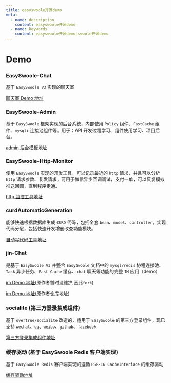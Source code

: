 ```yaml
---
title: easyswoole开源demo
meta:
  - name: description
    content: easyswoole开源demo
  - name: keywords
    content: easyswoole开源demo|swoole开源demo
---
```


# Demo

### EasySwoole-Chat

基于 `EasySwoole V3` 实现的聊天室 

[聊天室 Demo 地址](https://github.com/easy-swoole/demo/tree/3.x-chat)

### EasySwoole-Admin

基于 `EasySwoole` 框架实现的后台系统，内部使用 `Policy` 组件、`FastCache` 组件、`mysqli` 连接池组件等。用于：API 开发过程学习、组件使用学习、项目后台。 

[admin 后台模板地址](https://github.com/easyswoole-panel/easyswoole_panel)

### EasySwoole-Http-Monitor

使用 `EasySwoole` 实现的开发工具，可以记录最近的 `http` 请求，并且可以分析 `http` 请求参数、复发请求，可用于微信异步回调调试，支付一单，可以反复模拟推送回调，直到程序走通。 

[http 监控工具地址](https://github.com/xuanyanwow/easyswooleHttpMonitor)

### curdAutomaticGeneration

能够快速根据数据库生成 `CURD` 代码，包括全套 `bean`、`model`、`controller`，实现代码分层，包括快速开发增删改查功能模块。

[自动写代码工具地址](https://github.com/tioncico/curdAutomaticGeneration)

### jin-Chat 

是基于 `EasySwoole V3` 并整合 `EasySwoole` 文档中的 `mysql/redis` 协程连接池、`Task` 异步任务、`Fast-Cache` 缓存、`chat` 聊天等功能的完整 `IM` 应用（demo）

[im Demo 地址](https://github.com/Stitch-June/jin-chat)(原作者暂时没维护,因此`fork`)

[im Demo 地址](https://github.com/Double-Jin/jin-chat)(原作者仓库地址)

### socialite (第三方登录集成组件)

基于 `overtrue/socialite` 改造的，适用于 `EasySwoole` 的第三方登录组件，现已支持 `wechat`、`qq`、`weibo`、`github`、`facebook`

[第三方登录集成组件地址](https://github.com/xbing2002/socialite)


### 缓存驱动 (基于 EasySwoole Redis 客户端实现)

基于 `EasySwoole Redis` 客户端实现的遵循 `PSR-16 CacheInterface` 的缓存驱动

[缓存驱动地址](https://github.com/hlhill/psr-cache-redis)
